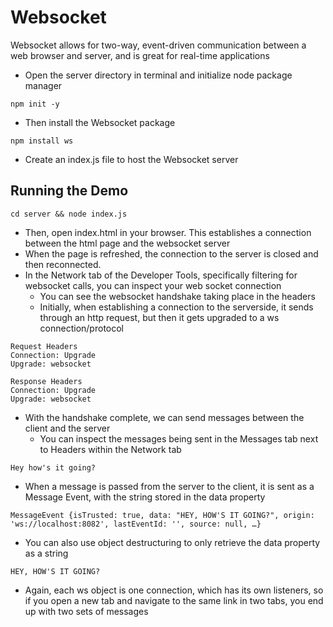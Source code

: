 # Websocket
Websocket allows for two-way, event-driven communication between a web browser and server, and is great for real-time applications

* Open the server directory in terminal and initialize node package manager
```
npm init -y
```
* Then install the Websocket package
```
npm install ws
```
* Create an index.js file to host the Websocket server

## Running the Demo
```
cd server && node index.js
```
* Then, open index.html in your browser. This establishes a connection between the html page and the websocket server
* When the page is refreshed, the connection to the server is closed and then reconnected.
* In the Network tab of the Developer Tools, specifically filtering for websocket calls, you can inspect your web socket connection
    * You can see the websocket handshake taking place in the headers
    * Initially, when establishing a connection to the serverside, it sends through an http request, but then it gets upgraded to a ws connection/protocol
```
Request Headers
Connection: Upgrade
Upgrade: websocket
``` 
```
Response Headers
Connection: Upgrade
Upgrade: websocket
```
* With the handshake complete, we can send messages between the client and the server
    * You can inspect the messages being sent in the Messages tab next to Headers within the Network tab
```
Hey how's it going?
```
* When a message is passed from the server to the client, it is sent as a Message Event, with the string stored in the data property
```
MessageEvent {isTrusted: true, data: "HEY, HOW'S IT GOING?", origin: 'ws://localhost:8082', lastEventId: '', source: null, …}
```
* You can also use object destructuring to only retrieve the data property as a string
```
HEY, HOW'S IT GOING?
```
* Again, each ws object is one connection, which has its own listeners, so if you open a new tab and navigate to the same link in two tabs, you end up with two sets of messages